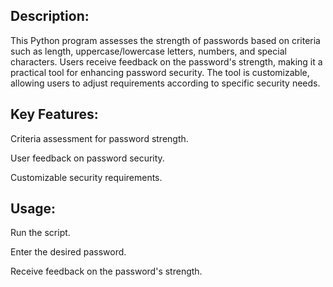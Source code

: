 ## Description:

This Python program assesses the strength of passwords based on criteria such as length, uppercase/lowercase letters, numbers, and special characters. Users receive feedback on the password's strength, making it a practical tool for enhancing password security. The tool is customizable, allowing users to adjust requirements according to specific security needs.


## Key Features:

Criteria assessment for password strength.

User feedback on password security.

Customizable security requirements.


## Usage:

Run the script.

Enter the desired password.

Receive feedback on the password's strength.
